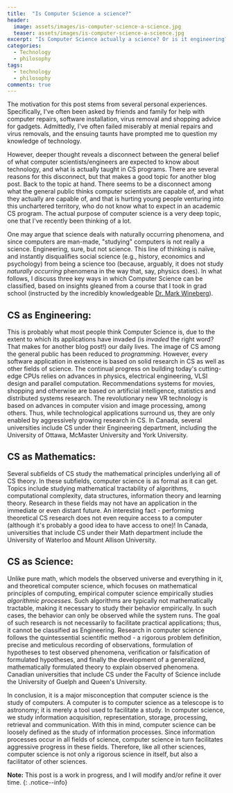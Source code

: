 ```yaml
---
title:  "Is Computer Science a science?"
header:
  image: assets/images/is-computer-science-a-science.jpg
  teaser: assets/images/is-computer-science-a-science.jpg
excerpt: "Is Computer Science actually a science? Or is it engineering?"
categories: 
  - Technology
  - philosophy
tags:
  - technology
  - philosophy
comments: true
---
```


The motivation for this post stems from several personal experiences. Specifically, I've often been asked by friends and family for help with computer repairs, software installation, virus removal and shopping advice for gadgets. Admittedly, I've often failed miserably at menial repairs and virus removals, and the ensuing taunts have prompted me to question my knowledge of technology.

However, deeper thought reveals a disconnect between the general belief of what computer scientists/engineers are expected to know about technology, and what is actually taught in CS programs. There are several reasons for this disconnect, but that makes a good topic for another blog post. Back to the topic at hand. There seems to be a disconnect among what the general public thinks computer scientists are capable of, and what they actually are capable of, and that is hurting young people venturing into this unchartered territory, who do not know what to expect in an academic CS program. The actual purpose of computer science is a very deep topic, one that I've recently been thinking of a lot. 

One may argue that science deals with naturally occurring phenomena, and since computers are man-made, "studying" computers is not really a science. Engineering, sure, but not science. This line of thinking is naïve, and instantly disqualifies social science (e.g., history, economics and psychology) from being a science too (because, arguably, it does not study *naturally occurring* phenomena in the way that, say, physics does). In what follows, I discuss three key ways in which Computer Science can be classified, based on insights gleaned from a course that I took in grad school (instructed by the incredibly knowledgeable [Dr. Mark Wineberg](http://www.cis.uoguelph.ca/~wineberg/)).

## CS as Engineering:
This is probably what most people think Computer Science is, due to the extent to which its applications have invaded (is *invaded* the right word? That makes for another blog post!) our daily lives. The image of CS among the general public has been reduced to *programming*. However, every software application in existence is based on solid research in CS as well as other fields of science. The continual progress on building today's cutting-edge CPUs relies on advances in physics, electrical engineering, VLSI design and parallel computation. Recommendations systems for movies, shopping and otherwise are based on artificial intelligence, statistics and distributed systems research. The revolutionary new VR technology is based on advances in computer vision and image processing, among others. Thus, while technological applications surround us, they are only enabled by aggressively growing research in CS. In Canada, several universities include CS under their Engineering department, including the University of Ottawa, McMaster University and York University. 

## CS as Mathematics:
Several subfields of CS study the mathematical principles underlying all of CS theory. In these subfields, computer science is as formal as it can get. Topics include studying mathematical tractability of algorithms, computational complexity, data structures, information theory and learning theory. Research in these fields may not have an application in the immediate or even distant future. An interesting fact - performing theoretical CS research does not even require access to a computer (although it's probably a good idea to have access to one)! In Canada, universities that include CS under their Math department include the University of Waterloo and Mount Allison University.

## CS as Science:
Unlike pure math, which models the observed universe and everything in it, and theoretical computer science, which focuses on mathematical principles of computing, empirical computer science empirically studies *algorithmic processes*. Such algorithms are typically not mathematically tractable, making it necessary to study their behavior empirically. In such cases, the behavior can only be observed while the system runs. The goal of such research is not necessarily to facilitate practical applications; thus, it cannot be classified as Engineering. Research in computer science follows the quintessential scientific method - a rigorous problem definition, precise and meticulous recording of observations, formulation of hypotheses to test observed phenomena, verification or falsification of formulated hypotheses, and finally the development of a generalized, mathematically formulated theory to explain observed phenomena. Canadian universities that include CS under the Faculty of Science include the University of Guelph and Queen's University.

In conclusion, it is a major misconception that computer science is the study of computers. A computer is to computer science as a telescope is to astronomy; it is merely a tool used to facilitate a study. In computer science, we study information acquisition, representation, storage, processing, retrieval and communication. With this in mind, computer science can be loosely defined as the study of information processes. Since information processes occur in all fields of science, computer science in turn facilitates aggressive progress in these fields. Therefore, like all other sciences, computer science is not only a rigorous science in itself, but also a facilitator of other sciences.

**Note:** This post is a work in progress, and I will modify and/or refine it over time. 
{: .notice--info}